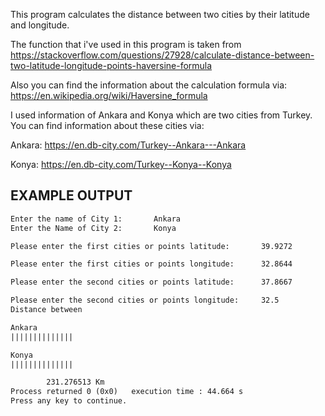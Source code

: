 This program calculates the distance between two cities by their latitude and longitude.

The function that i've used in this program is taken from https://stackoverflow.com/questions/27928/calculate-distance-between-two-latitude-longitude-points-haversine-formula

Also you can find the information about the calculation formula via: https://en.wikipedia.org/wiki/Haversine_formula

I used information of Ankara and Konya which are two cities from Turkey. You can find information about these cities via:

Ankara: https://en.db-city.com/Turkey--Ankara---Ankara

Konya: https://en.db-city.com/Turkey--Konya--Konya

EXAMPLE OUTPUT
------------------------------------------------------------------------
```diff
Enter the name of City 1:       Ankara
Enter the Name of City 2:       Konya

Please enter the first cities or points latitude:       39.9272

Please enter the first cities or points longitude:      32.8644

Please enter the second cities or points latitude:      37.8667

Please enter the second cities or points longitude:     32.5
Distance between

Ankara
||||||||||||||

Konya
||||||||||||||

        231.276513 Km
Process returned 0 (0x0)   execution time : 44.664 s
Press any key to continue.
